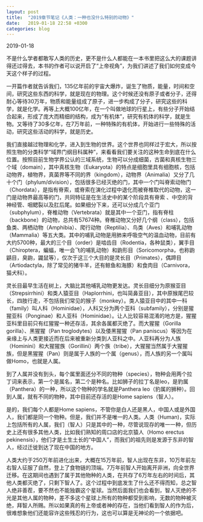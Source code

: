 ```yaml
---
layout: post
title:  "2019章节笔记《人类：一种也没什么特别的动物》"
date:   2019-01-18 22:58 +0300
categories: blog
---
```


2019-01-18

不是什么学者都敢写人类的历史，更不是什么人都能在一本书里把这么大的课题讲得还过得去，本书的作者可以说开启了“上帝视角”，为我们讲述了我们如何变成今天这个样子的过程。

一开篇作者就告诉我们，135亿年前的宇宙大爆炸，诞生了物质，能量，时间和空间，研究这些东西的科学，就是现在的物理。这个时候还没有原子或者分子，还得耐心等待30万年，物质和能量组成了原子，进一步构成了分子，研究这些的科学，就是化学。再等上大概100亿年，在一个叫做地球的行星上，有些分子开始结合起来，形成了庞大而精细的结构，成为“有机体”，研究有机体的科学，就是生物。又等待了30多亿年，在7万年前，一种特殊的有机体，开始进行一些特殊的活动，研究这些活动的科学，就是历史。

我们直接越过物理和化学，进入到生物的世界。这个世界也同样过于宏大，所以按照生物的分类科学“域界门纲目科属种”，来看看我们要关注的这种生命到底在什么位置。按照目前生物学界公认的三域系统，生物可以分成细菌，古菌和真核生物三个域（domain），其中真核生物（Eukaryota）的特点是细胞里具有细胞核，包括动物界，植物界，真菌界等不同的界（kingdom），动物界（Animalia）又分了几十个门（phylum/division），包括很多已经灭绝的门，其中一个门叫脊索动物门（Chordata），是指有脊索，或脊索在演化过程中退化而被脊椎取代的动物，这一门是动物界最高等的门，共同特征是在生活史中的某个阶段具有脊索 、中空的背神经管、咽鳃裂以及肛后尾。如果细分下来，还可以分成几个亚门（subphylum），脊椎动物（Vertebrata）就是其中一个亚门，指有脊柱（backbone）的动物，总共有57674种。脊椎动物又分好几个纲（class），包括鱼类、两栖动物（Amphibia）、爬行动物（Reptilia）、鸟类（Aves）和哺乳动物（Mammalia）等五大类。其中的哺乳动物是用肺来呼吸空气的温血动物，目前有大约5700种，最大的三个目（order）是啮齿目（Rodentia，各种鼠类），翼手目（Chiroptera，蝙蝠，唯一会飞的哺乳动物）和鼩形目（Soricomorpha，也称鼩鼱目，臭鼩，鼹鼠等），仅次于这三个大目的是灵长目（Primates），偶蹄目（Artiodactyla，除了常见的猪牛羊，还有鲸鱼和海豚）和食肉目（Carnivora，猫犬科）。

灵长目最早生活在树上，大脑比其他哺乳动物更发达。灵长目细分为原猴亚目（Strepsirrhini）和类人猿亚目（Haplorrhini，也叫简鼻亚目），其中原猴尾巴较长，四肢行走，不包括我们常见的猴子（monkey）。类人猿亚目中的其中一科（family）叫人科（Hominidae），人科又分为两个亚科（subfamily），分别是猩猩亚科（Ponginae）和人亚科（Hominidae）。让人比较容易混淆的地方是，猩猩亚科里目前只有红猩猩一种还存活，其余各属都灭绝了。而大猩猩（Gorilla gorilla）、黑猩猩（Pan troglodytes）以及倭黑猩猩（Pan paniscus）等因为在亲缘上与人类更接近而在后来被重新分类到人亚科之中。人亚科再分为人族（Hominini）和大猩猩族（Gorillini）两个族（tribe），大猩猩当然属于大猩猩族，但是黑猩猩（Pan）则是属于人族的一个属（genus），而人族的另一个属叫做Homo，也就是人属。

到了人属并没有到头，每个属里面还分不同的物种（species），物种会用两个拉丁词来表示，第一个是属名，第二个是种名。比如狮子的拉丁名是leo，是豹属（Panthera）的一种，所以这个物种的学名就是Panthera leo（豹属的狮种）。回到人属，就有不同的物种，其中目前还存活的是Home sapiens（智人）。

是的，我们每个人都是Home sapiens，不管你是白人还是黑人，中国人或是外国人，我们都是同一个物种。但是，我们并不是唯一的人类。人类（Human)，实际上包括所有的人属，我们（智人）只是其中的一种，尽管说现存的唯一一种，但历史上还有很多其他人类，比如我们熟知的周口店的北京猿人（Homo erectus pekinensis），他们才是土生土长的“中国人”，而我们的祖先则是发源于东非的智人，经过迁徙到达了现在中国的地方。

人类大约于250万年前进化出来，大概在15万年前，智人出现在东非，10万年前左右智人征服了自然，登上了食物链的顶端。7万年前智人开始离开非洲，向全世界迁移。在这期间也遇到了属于其他物种的人类，在共存了6万年左右的时间后，其他人类都灭绝了，只剩下智人了。这个过程中到底发生了什么还不得而知，总之智人绝非善茬，要不然也不能独霸这个星球。当然后面我们也会看到，智人灭绝的不光是其他人属的物种，差不多这个星球上所有的物种都受到影响，无数的物种被灭绝，拜智人所赐。所以如果真的有上帝或者神的存在，当他们看到智人的作为后，很难想象他们还能容许这些残忍的行为，这也可以算是无神论的一个依据吧。

<!--end-->

